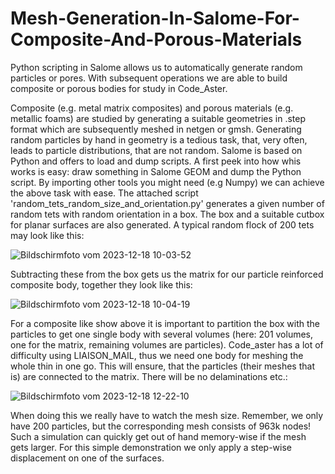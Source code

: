 # Mesh-Generation-In-Salome-For-Composite-And-Porous-Materials
Python scripting in Salome allows us to automatically generate random particles or pores. With subsequent operations we are able to build composite or porous bodies for study in Code_Aster.

Composite (e.g. metal matrix composites) and porous materials (e.g. metallic foams) are studied by generating a suitable geometries in .step format which are subsequently meshed in netgen or gmsh. Generating random particles by hand in geometry is a tedious task, that, very often, leads to particle distributions, that are not random. 
Salome is based on Python and offers to load and dump scripts. A first peek into how whis works is easy: draw something in Salome GEOM and dump the Python script. By importing other tools you might need (e.g Numpy) we can achieve the above task with ease. The attached script 'random_tets_random_size_and_orientation.py' generates a given number of random tets with random orientation in a box. The box and a suitable cutbox for planar surfaces are also generated. A typical random flock of 200 tets may look like this:

![Bildschirmfoto vom 2023-12-18 10-03-52](https://github.com/emefff/Mesh-Generation-In-Salome-For-Composite-And-Porous-Materials/assets/89903493/e966b600-60e3-4bdf-a5ff-d2d5935e4948)

Subtracting these from the box gets us the matrix for our particle reinforced composite body, together they look like this:

![Bildschirmfoto vom 2023-12-18 10-04-19](https://github.com/emefff/Mesh-Generation-In-Salome-For-Composite-And-Porous-Materials/assets/89903493/4d8662a6-54ff-437e-ac54-f9ab5e00bf15)

For a composite like show above it is important to partition the box with the particles to get one single body with several volumes (here: 201 volumes, one for the matrix, remaining volumes are particles). Code_aster has a lot of difficulty using LIAISON_MAIL, thus we need one body for meshing the whole thin in one go. This will ensure, that the particles (their meshes that is) are connected to the matrix. There will be no delaminations etc.:

![Bildschirmfoto vom 2023-12-18 12-22-10](https://github.com/emefff/Mesh-Generation-In-Salome-For-Composite-And-Porous-Materials/assets/89903493/14b81f6b-b804-4caa-8ef2-3079a021b92b)

When doing this we really have to watch the mesh size. Remember, we only have 200 particles, but the corresponding mesh consists of 963k nodes! Such a simulation can quickly get out of hand memory-wise if the mesh gets larger.
For this simple demonstration we only apply a step-wise displacement on one of the surfaces. 
